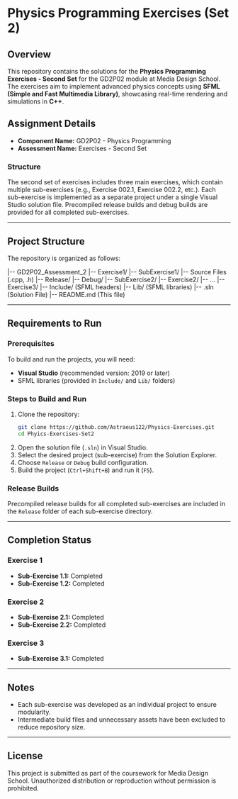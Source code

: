 # Physics Programming Exercises (Set 2)

## Overview

This repository contains the solutions for the **Physics Programming Exercises - Second Set** for the GD2P02 module at Media Design School. The exercises aim to implement advanced physics concepts using **SFML (Simple and Fast Multimedia Library)**, showcasing real-time rendering and simulations in **C++**.

## Assignment Details

- **Component Name:** GD2P02 - Physics Programming
- **Assessment Name:** Exercises - Second Set

### Structure

The second set of exercises includes three main exercises, which contain multiple sub-exercises (e.g., Exercise 002.1, Exercise 002.2, etc.). Each sub-exercise is implemented as a separate project under a single Visual Studio solution file. Precompiled release builds and debug builds are provided for all completed sub-exercises.

---

## Project Structure

The repository is organized as follows:

|-- GD2P02_Assessment_2 |-- Exercise1/ |-- SubExercise1/ |-- Source Files (.cpp, .h) |-- Release/ |-- Debug/ |-- SubExercise2/ |-- Exercise2/ |-- ... |-- Exercise3/ 
|-- Include/ (SFML headers) |-- Lib/ (SFML libraries) |-- .sln (Solution File) |-- README.md (This file)

---

## Requirements to Run

### Prerequisites

To build and run the projects, you will need:
- **Visual Studio** (recommended version: 2019 or later)
- SFML libraries (provided in `Include/` and `Lib/` folders)

### Steps to Build and Run

1. Clone the repository:
    ```bash
    git clone https://github.com/Astraeus122/Physics-Exercises.git
    cd Phyics-Exercises-Set2
    ```
2. Open the solution file (`.sln`) in Visual Studio.
3. Select the desired project (sub-exercise) from the Solution Explorer.
4. Choose `Release` or `Debug` build configuration.
5. Build the project (`Ctrl+Shift+B`) and run it (`F5`).

### Release Builds

Precompiled release builds for all completed sub-exercises are included in the `Release` folder of each sub-exercise directory.

---

## Completion Status

### Exercise 1
- **Sub-Exercise 1.1:** Completed
- **Sub-Exercise 1.2:** Completed

### Exercise 2
- **Sub-Exercise 2.1:** Completed
- **Sub-Exercise 2.2:** Completed

### Exercise 3
- **Sub-Exercise 3.1:** Completed

---

## Notes

- Each sub-exercise was developed as an individual project to ensure modularity.
- Intermediate build files and unnecessary assets have been excluded to reduce repository size.

---

## License

This project is submitted as part of the coursework for Media Design School. Unauthorized distribution or reproduction without permission is prohibited.
